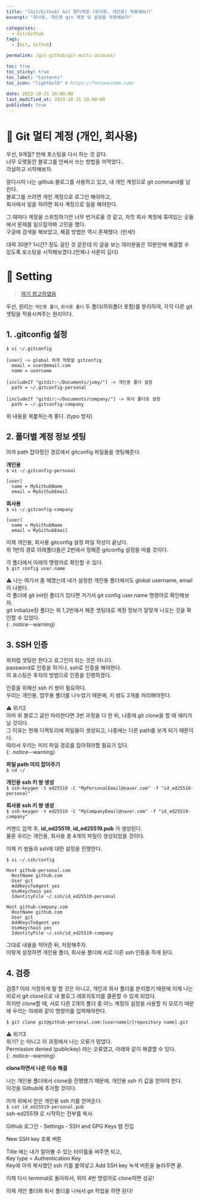 ```yaml
---
title: "[Git/Github] Git 멀티계정 (회사용, 개인용) 적용해보기"  
excerpt: "회사용, 개인용 git 계정 및 설정을 적용해보자"

categories:
  - Git/Github
tags:
  - [Git, Github]

permalink: /git-github/git-multi-account/

toc: true
toc_sticky: true
toc_label: "Contents"
toc_icon: "lightbulb" # https://fontawesome.com/
 
date: 2023-10-31 10:00:00
last_modified_at: 2023-10-31 10:00:00
published: true
---  
```


# 🤫 Git 멀티 계정 (개인, 회사용)  

우선, 9개월? 만에 포스팅을 다시 하는 것 같다.  
너무 오랫동안 블로그를 안써서 쓰는 방법을 까먹었다..  
각설하고 시작해보자.  

알다시피 나는 github 블로그를 사용하고 있고, 내 개인 계정으로 git command를 날린다.  
블로그를 쓰려면 개인 계정으로 로그인 해야하고,  
회사에서 일을 하려면 회사 계정으로 일을 해야한다.  

그 때마다 계정을 스위칭하기란 너무 번거로울 것 같고, 자칫 회사 계정에 묶여있는 곳들에서 문제를 일으킬까봐 고민을 했다.  
구글에 검색을 해보았고, 해결 방법은 역시 존재했다. (만세!)  

대략 30분? 1시간? 정도 걸린 것 같은데 이 글을 보는 여러분들은 10분만에 해결할 수 있도록 포스팅을 시작해보겠다.(언제나 서론이 길다)  

# 🔧 Setting  

> [여기 참고하였음](https://steemit.com/hive-137029/@anpigon/20220605t141226727z)  

우선, 원리는 `개인용 폴더`, `회사용 폴더` 두 폴더(하위폴더 포함)를 분리하여, 각각 다른 git 셋팅을 적용시켜주는 원리이다.  

## 1. .gitconfig 설정

`$ vi ~/.gitconfig`  

```  
[user] -> global 하게 적용할 gitconfig
  email = user@email.com
  name = username

[includeIf "gitdir:~/Documents/jumy/"] -> 개인용 폴더 설정
  path = ~/.gitconfig-personal

[includeIf "gitdir:~/Documents/company/"] -> 회사 폴더로 설정 
  path = ~/.gitconfig-company
```  

위 내용을 복붙하는게 좋다. (typo 방지)  

## 2. 폴더별 계정 정보 셋팅  

아까 path 잡아줬던 경로에서 gitconfig 파일들을 셋팅해준다.  

**개인용**  
`$ vi ~/.gitconfig-personal`  

```  
[user]
  name = MyGithubName
  email = MyGithubEmail
```  

**회사용**  
`$ vi ~/.gitconfig-company`  

```  
[user]
  name = MyGithubName
  email = MyGithubEmail
```  

이제 개인용, 회사용 gitconfig 설정 파일 작성이 끝났다.  
위 1번의 경로 아래폴더들은 2번에서 정해준 gitconfig 설정을 따를 것이다.  

각 폴더에서 아래의 명령어로 확인할 수 있다.  
`$ git config user.name`  

⚠️ 나는 여기서 좀 헤맸는데 내가 설정한 개인용 폴더에서도 global username, email이 나왔다.  
각 폴더에 git init된 폴더가 있다면 거기서 git config user.name 명령어로 확인해보자.  
git initialize된 폴더는 위 1,2번에서 해준 셋팅대로 계정 정보가 알맞게 나오는 것을 확인할 수 있었다.  
{: .notice--warning}  

## 3. SSH 인증  

위처럼 셋팅만 한다고 로그인이 되는 것은 아니다.  
password로 인증을 하거나, ssh로 인증을 해야한다.  
이 포스팅은 후자의 방법으로 인증을 진행하겠다.  

인증을 위해선 ssh 키 쌍이 필요하다.  
우리는 개인용, 업무용 폴더를 나누었기 때문에, 키 쌍도 2개를 처리해야한다.  

⚠️ 위기2  
아마 위 블로그 글만 따라한다면 3번 과정을 다 한 뒤, 나중에 git clone을 할 때 에러가 날 것이다.  
그 이유는 현재 디렉토리에 파일들이 생성되고, 나중에는 다른 path를 보게 되기 때문이다.  
따라서 우리는 미리 파일 경로를 잡아줘야할 필요가 있다.  
{: .notice--warning}  

**파일 path 미리 잡아주기**  
`$ cd ~/`  

**개인용 ssh 키 쌍 생성**  
`$ ssh-keygen -t ed25519 -C "MyPersonalEmail@naver.com" -f "id_ed25519-personal"`  

**회사용 ssh 키 쌍 생성**  
`$ ssh-keygen -t ed25519 -C "MyCompanyEmail@naver.com" -f "id_ed25519-company"`  

커맨드 입력 후, **id_ed25519**, **id_ed25519.pub**  가 생성된다.  
물론 우리는 개인용, 회사용 총 4개의 파일이 생성되었을 것이다.  

이제 키 쌍들과 ssh에 대한 설정을 진행한다.  

`$ vi ~/.ssh/config`  

```  
Host github-personal.com
  HostName github.com
  User git  
  AddKeysToAgent yes
  UseKeychain yes
  IdentityFile ~/.ssh/id_ed25519-personal

Host github-company.com
  HostName github.com
  User git  
  AddKeysToAgent yes
  UseKeychain yes
  IdentityFile ~/.ssh/id_ed25519-company
```  

그대로 내용을 적어준 뒤, 저장해주자.  
이렇게 설정하면 개인용 폴더, 회사용 폴더에 서로 다른 ssh 인증을 하게 된다.  

## 4. 검증  

검증? 이라 거창하게 말 할 것은 아니고, 개인과 회사 폴더를 분리했기 때문에 이제 나는 비로서 git clone으로 내 블로그 레포지토리를 클론할 수 있게 되었다.  
하지만 clone할 때, 서로 다른 2개의 폴더 중 어느 계정의 설정을 사용할 지 모르기 때문에 우리는 아래와 같이 명령어를 입력해야한다.  

`$ git clone git@github-personal.com:[username]/[repository name].git`  

⚠️ 위기3  
위기? 는 아니고 이 과정에서 나는 오류가 떴었다.  
Permission denied (publickey) 라는 오류였고, 아래와 같이 해결할 수 있다.  
{: .notice--warning}  

**clone하면서 나온 이슈 해결**  

나는 개인용 폴더에서 clone을 진행했기 때문에, 개인용 ssh 키 값을 얻어야 한다.  
이것을 Github에 추가할 것이다.  

아까 위에서 얻은 개인용 ssh 키를 얻어온다.  
`$ cat id_ed25519-personal.pub`  
ssh-ed25519 로 시작하는 전부를 복사.  

Github 로그인 - Settings - SSH and GPG Keys 탭 진입  

New SSH key 초록 버튼  

Title 에는 내가 알아볼 수 있는 타이틀을 써주면 되고,  
Key type = Authentication Key  
Key에 아까 복사했던 ssh 키를 붙여넣고 Add SSH key 녹색 버튼을 눌러주면 끝.  

이제 다시 terminal로 돌아와서, 위의 4번 명렁어로 clone하면 성공!  

이제 개인 폴더와 회사 폴더를 나눠서 git 작업을 하면 된다!  